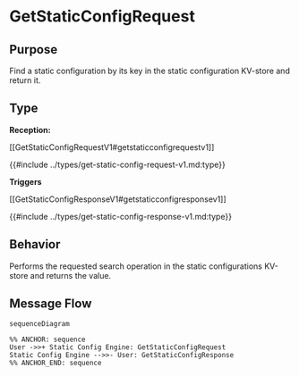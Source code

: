 <div class="message">

# GetStaticConfigRequest

## Purpose

<!-- --8<-- [start:purpose] -->
Find a static configuration by its key in the static configuration KV-store and return it.
<!-- --8<-- [end:purpose] -->

## Type

<!-- --8<-- [start:type] -->
**Reception:**

[[GetStaticConfigRequestV1#getstaticconfigrequestv1]]

{{#include ../types/get-static-config-request-v1.md:type}}

**Triggers**

[[GetStaticConfigResponseV1#getstaticconfigresponsev1]]

{{#include ../types/get-static-config-response-v1.md:type}}

<!-- --8<-- [end:type] -->

## Behavior

<!-- --8<-- [start:behavior] -->
Performs the requested search operation in the static configurations KV-store and returns the value.
<!-- --8<-- [end:behavior] -->


## Message Flow

<!-- --8<-- [start:messages] -->
```mermaid
sequenceDiagram

%% ANCHOR: sequence
User ->>+ Static Config Engine: GetStaticConfigRequest
Static Config Engine -->>- User: GetStaticConfigResponse
%% ANCHOR_END: sequence
```

<!-- --8<-- [end:messages] -->

</div>
